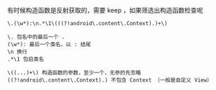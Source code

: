 有时候构造函数是反射获取的，需要 keep ，如果筛选出构造函数检查呢

    \.(\w*):\n.*\1\(((?!android\.content\.Context).)+\)

    \. 包名中的最后一个 .
    (\w*): 最后一个类名，以 : 结尾
    \n 换行
    .*\1 包启类名
    
    \((...)+\) 构造函数的参数，至少一个，无参的先忽略
    ((?!android\.content\.Context).) 不包含 Context （一般是自定义 View）